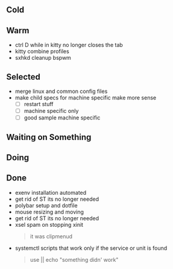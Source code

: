 ## Cold


## Warm

- ctrl D while in kitty no longer closes the tab
- kitty combine profiles
- sxhkd  cleanup bspwm

## Selected

- merge linux and common config files
- make child specs for machine specific make more sense
    * [ ] restart stuff
    * [ ] machine specific only
    * [ ] good sample machine specific

## Waiting on Something


## Doing


## Done

- exenv installation automated
- get rid of ST its no longer needed
- polybar setup and dotfile
- mouse resizing and moving
- get rid of ST its no longer needed
- xsel spam on stopping xinit
    > it was clipmenud
- systemctl scripts that work only if the service or unit is found
    > use || echo "something didn' work"

